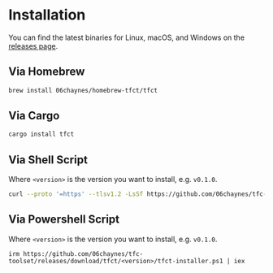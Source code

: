 # Installation

You can find the latest binaries for Linux, macOS, and Windows on the [releases page](https://github.com/06chaynes/tfc-toolset/releases).

## Via Homebrew

```sh
brew install 06chaynes/homebrew-tfct/tfct
```

## Via Cargo

```sh
cargo install tfct
```

## Via Shell Script

Where `<version>` is the version you want to install, e.g. `v0.1.0`.

```sh
curl --proto '=https' --tlsv1.2 -LsSf https://github.com/06chaynes/tfc-toolset/releases/download/tfct/<version>/tfct-installer.sh | sh
```

## Via Powershell Script

Where `<version>` is the version you want to install, e.g. `v0.1.0`.

```pwsh
irm https://github.com/06chaynes/tfc-toolset/releases/download/tfct/<version>/tfct-installer.ps1 | iex
```
